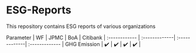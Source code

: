 # ESG-Reports

This repository contains ESG reports of various organizations

Parameter | WF | JPMC | BoA | Citibank |
:------------ | :-------------| :-------------| :------------- | 
GHG Emission | :heavy_check_mark: | :heavy_check_mark:  | :heavy_check_mark: | :heavy_check_mark: |
